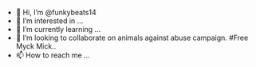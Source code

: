 - 👋 Hi, I’m @funkybeats14
- 👀 I’m interested in ...
- 🌱 I’m currently learning ...
- 💞️ I’m looking to collaborate on animals against abuse campaign. #Free Myck Mick..
- 📫 How to reach me ...

<!---
funkybeats14/funkybeats14 is a ✨ special ✨ repository because its `README.md` (this file) appears on your GitHub profile.
You can click the Preview link to take a look at your changes.
--->
